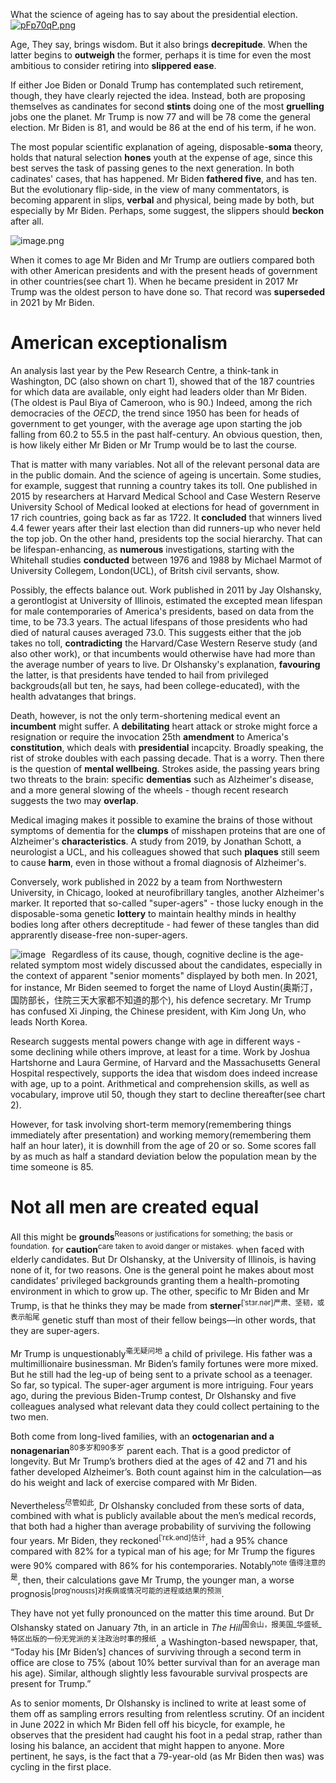 What the science of ageing has to say about the presidential election.
[![pFp70qP.png](https://s11.ax1x.com/2024/01/10/pFp70qP.png)](https://imgse.com/i/pFp70qP)

Age, They say, brings wisdom. But it also brings **decrepitude**. When the latter begins to **outweigh** the former, perhaps it is time for even the most ambitious to consider retiring into **slippered ease**.

If either Joe Biden or Donald Trump has contemplated such retirement, though, they have clearly rejected the idea. Instead, both are proposing themselves as candinates for second **stints** doing one of the most **gruelling** jobs one the planet. Mr Trump is now 77 and will be 78 come the general election. Mr Biden is 81, and would be 86 at the end of his term, if he won.

The most popular scientific explanation of ageing, disposable-**soma** theory, holds that natural selection **hones** youth at the expense of age, since this best serves the task of passing genes to the next generation. In both cadinates' cases, that has happened. Mr Biden **fathered five**, and has ten. But the evolutionary flip-side, in the view of many commentators, is becoming apparent in slips, **verbal** and physical, being made by both, but especially by Mr Biden. Perhaps, some suggest, the slippers should **beckon** after all.

![image.png](https://s2.loli.net/2024/01/10/neCoitcIOGP48sV.png)

When it comes to age Mr Biden and Mr Trump are outliers compared both with other American presidents and with the present heads of government in other countries(see chart 1). When he became president in 2017 Mr Trump was the oldest person to have done so. That record was **superseded** in 2021 by Mr Biden.

# American exceptionalism

An analysis last year by the Pew Research Centre, a think-tank in Washington, DC (also shown on chart 1), showed that of the 187 countries for which data are available, only eight had leaders older than Mr Biden. (The oldest is Paul Biya of Cameroon, who is 90.) Indeed, among the rich democracies of the *OECD*, the trend since 1950 has been for heads of government to get younger, with the average age upon starting the job falling from 60.2 to 55.5 in the past half-century. An obvious question, then, is how likely either Mr Biden or Mr Trump would be to last the course.

That is matter with many variables. Not all of the relevant personal data are in the public domain. And the science of ageing is uncertain. Some studies, for example, suggest that running a country takes its toll. One published in 2015 by researchers at Harvard Medical School and Case Western Reserve University School of Medical looked at elections for head of government in 17 rich countries, going back as far as 1722. It **concluded** that winners lived 4.4 fewer years after their last election than did runners-up who never held the top job. On the other hand, presidents top the social hierarchy. That can be lifespan-enhancing, as **numerous** investigations, starting with the Whitehall studies **conducted** between 1976 and 1988 by Michael Marmot of University Collegem, London(UCL), of Britsh civil servants, show.

Possibly, the effects balance out. Work published in 2011 by Jay Olshansky, a gerontlogist at University of Illinois, estimated the excepted mean lifespan for male contemporaries of America's presidents, based on data from the time, to be 73.3 years. The actual lifespans of those presidents who had died of natural causes averaged 73.0. This suggests either that the job takes no toll, **contradicting** the Harvard/Case Western Reserve study (and also other work), or that incumbents would otherwise have had more than the average number of years to live. Dr Olshansky's explanation, **favouring** the latter, is that presidents have tended to hail from privileged backgrouds(all but ten, he says, had been college-educated), with the health advatanges that brings.

Death, however, is not the only term-shortening medical event an **incumbent** might suffer.  A **debilitating** heart attack or stroke might force a resignation or require  the invocation 25th **amendment** to America's **constitution**, which deals with **presidential** incapcity. Broadly speaking, the rist of stroke doubles with each passing decade. That is a worry. Then there is the question of **mental wellbeing**. Strokes aside, the passing years bring two threats to the brain: specific **dementias** such as Alzheimer's disease, and a more general slowing of the wheels - though recent research suggests the two may **overlap**. 

Medical imaging makes it possible to examine the brains of those without symptoms of dementia for the **clumps** of misshapen proteins that are one of Alzheimer's **characteristics**. A study from 2019, by Jonathan Schott, a neurologist a UCL, and his colleagues showed that such **plaques** still seem to cause **harm**, even in those without a fromal diagnosis of Alzheimer's.

Conversely, work published in 2022 by a team from Northwestern University, in Chicago, looked at neurofibrillary tangles, another Alzheimer's marker. It reported that so-called "super-agers" - those lucky enough in the disposable-soma genetic **lottery** to maintain healthy minds in healthy bodies long after others decreptitude - had fewer of these tangles than did apprarently disease-free non-super-agers.

<img src="https://s11.ax1x.com/2024/01/17/pFFjlqS.png" alt="image" style="float:left; margin-right:10px;"/> Regardless of its cause, though, cognitive decline is the age-related symptom most widely discussed about the candidates, especially in the context of apparent "senior moments" displayed by both men. In 2021, for instance, Mr Biden seemed to forget the name of Lloyd Austin(奥斯汀，国防部长，住院三天大家都不知道的那个), his defence secretary. Mr Trump has confused Xi Jinping, the Chinese president, with Kim Jong Un, who leads North Korea.

Research suggests mental powers change with age in different ways - some declining while others improve, at least for a time. Work by Joshua Hartshorne and Laura Germine, of Harvard and the Massachusetts General Hospital respectively, supports the idea that wisdom does indeed increase with age, up to a point. Arithmetical and comprehension skills, as well as vocabulary, improve util 50, though they start to decline thereafter(see chart 2).

However, for task involving short-term memory(remembering things immediately after presentation) and working memory(remembering them half an hour later), it is downhill from the age of 20 or so. Some scores fall by as much as half a standard deviation below the population mean by the time someone is 85.

# Not all men are created equal

All this might be **grounds**<sup>Reasons or justifications for something; the basis or foundation.</sup> for **caution**<sup>care taken to avoid danger or mistakes.</sup> when faced with elderly candidates. But Dr Olshansky, at the University of Illinois, is having none of it, for two reasons. One is the general point he makes about most candidates’ privileged backgrounds granting them a health-promoting environment in which to grow up. The other, specific to Mr Biden and Mr Trump, is that he thinks they may be made from **sterner**<sup>[ˈstɜr.nər]严肃、坚韧，或表示船尾</sup> genetic stuff than most of their fellow beings—in other words, that they are super-agers. 

Mr Trump is unquestionably<sup>毫无疑问地</sup> a child of privilege. His father was a multimillionaire businessman. Mr Biden’s family fortunes were more mixed. But he still had the leg-up of being sent to a private school as a teenager. So far, so typical. The super-ager argument is more intriguing. Four years ago, during the previous Biden-Trump contest, Dr Olshansky and five colleagues analysed what relevant data they could collect pertaining to the two men.

Both come from long-lived families, with an **octogenarian and a nonagenarian**<sup>80多岁和90多岁</sup> parent each. That is a good predictor of longevity. But Mr Trump’s brothers died at the ages of 42 and 71 and his father developed Alzheimer’s. Both count against him in the calculation—as do his weight and lack of exercise compared with Mr Biden.

Nevertheless<sup>尽管如此</sup>, Dr Olshansky concluded from these sorts of data, combined with what is publicly available about the men’s medical records, that both had a higher than average probability of surviving the following four years. Mr Biden, they reckoned<sup>[ˈrɛk.ənd]估计</sup>, had a 95% chance compared with 82% for a typical man of his age; for Mr Trump the figures were 90% compared with 86% for his contemporaries. Notably<sup>note 值得注意的是</sup>, then, their calculations gave Mr Trump, the younger man, a worse prognosis<sup>[prɑɡˈnoʊsɪs]对疾病或情况可能的进程或结果的预测</sup>.

They have not yet fully pronounced on the matter this time around. But Dr Olshansky stated on January 7th, in an article in _The Hill_<sup>国会山，报美国_华盛顿_特区出版的一份无党派的关注政治时事的报纸</sup>, a Washington-based newspaper, that, “Today his [Mr Biden’s] chances of surviving through a second term in office are close to 75% (about 10% better survival than for an average man his age). Similar, although slightly less favourable survival prospects are present for Trump.”

As to senior moments, Dr Olshansky is inclined to write at least some of them off as sampling errors resulting from relentless scrutiny. Of an incident in June 2022 in which Mr Biden fell off his bicycle, for example, he observes that the president had caught his foot in a pedal strap, rather than losing his balance, an accident that might happen to anyone. More pertinent, he says, is the fact that a 79-year-old (as Mr Biden then was) was cycling in the first place. 